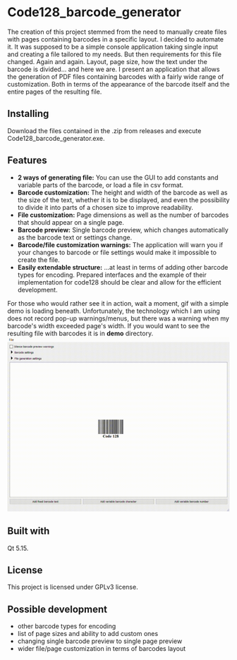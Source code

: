 # Code128_barcode_generator

The creation of this project stemmed from the need to manually create files with pages containing barcodes in a specific layout. I decided to automate it. It was supposed to be a simple console application taking single input and creating a file tailored to my needs. But then requirements for this file changed. Again and again. Layout, page size, how the text under the barcode is divided... and here we are. 
I present an application that allows the generation of PDF files containing barcodes with a fairly wide range of customization. Both in terms of the appearance of the barcode itself and the entire pages of the resulting file.

## Installing
Download the files contained in the .zip from releases and execute Code128_barcode_generator.exe.

## Features
+ **2 ways of generating file:** You can use the GUI to add constants and variable parts of the barcode, or load a file in csv format.
+ **Barcode customization:** The height and width of the barcode as well as the size of the text, whether it is to be displayed, and even the possibility to divide it into parts of a chosen size to improve readability. 
+ **File customization:** Page dimensions as well as the number of barcodes that should appear on a single page.
+ **Barcode preview:** Single barcode preview, which changes automatically as the barcode text or settings change. 
+ **Barcode/file customization warnings:** The application will warn you if your changes to barcode or file settings would make it impossible to create the file. 
+ **Easily extendable structure:** ...at least in terms of adding other barcode types for encoding. Prepared interfaces and the example of their implementation for code128 should be clear and allow for the efficient development.

For those who would rather see it in action, wait a moment, gif with a simple demo is loading beneath. 
Unfortunately, the technology which I am using does not record pop-up warnings/menus, but there was a warning when my barcode's width exceeded page's width. If you would want to see the resulting file with barcodes it is in **demo** directory.
![alt text](demo/barcodes_generator_demo.gif)

## Built with
Qt 5.15.

## License
This project is licensed under GPLv3 license.

## Possible development
+ other barcode types for encoding
+ list of page sizes and ability to add custom ones
+ changing single barcode preview to single page preview
+ wider file/page customization in terms of barcodes layout
